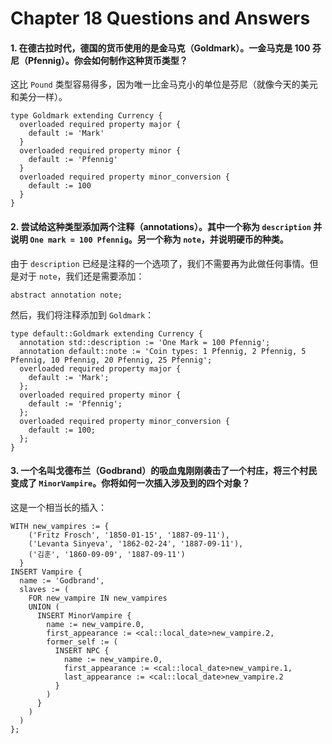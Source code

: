 # Chapter 18 Questions and Answers

#### 1. 在德古拉时代，德国的货币使用的是金马克（Goldmark）。一金马克是 100 芬尼（Pfennig）。你会如何制作这种货币类型？

这比 `Pound` 类型容易得多，因为唯一比金马克小的单位是芬尼（就像今天的美元和美分一样）。

```sdl
type Goldmark extending Currency {
  overloaded required property major {
    default := 'Mark'
  }
  overloaded required property minor {
    default := 'Pfennig'
  }
  overloaded required property minor_conversion {
    default := 100
  }
}
```

#### 2. 尝试给这种类型添加两个注释（annotations）。其中一个称为 `description` 并说明 `One mark = 100 Pfennig`。另一个称为 `note`，并说明硬币的种类。

由于 `description` 已经是注释的一个选项了，我们不需要再为此做任何事情。但是对于 `note`，我们还是需要添加：

`abstract annotation note;`

然后，我们将注释添加到 `Goldmark`：

```sdl
type default::Goldmark extending Currency {
  annotation std::description := 'One Mark = 100 Pfennig';
  annotation default::note := 'Coin types: 1 Pfennig, 2 Pfennig, 5 Pfennig, 10 Pfennig, 20 Pfennig, 25 Pfennig';
  overloaded required property major {
    default := 'Mark';
  };
  overloaded required property minor {
    default := 'Pfennig';
  };
  overloaded required property minor_conversion {
    default := 100;
  };
}
```

#### 3. 一个名叫戈德布兰（Godbrand）的吸血鬼刚刚袭击了一个村庄，将三个村民变成了 `MinorVampire`。你将如何一次插入涉及到的四个对象？

这是一个相当长的插入：

```edgeql
WITH new_vampires := {
    ('Fritz Frosch', '1850-01-15', '1887-09-11'),
    ('Levanta Sinyeva', '1862-02-24', '1887-09-11'),
    ('김훈', '1860-09-09', '1887-09-11')
  }
INSERT Vampire {
  name := 'Godbrand',
  slaves := (
    FOR new_vampire IN new_vampires
    UNION (
      INSERT MinorVampire {
        name := new_vampire.0,
        first_appearance := <cal::local_date>new_vampire.2,
        former_self := (
          INSERT NPC {
            name := new_vampire.0,
            first_appearance := <cal::local_date>new_vampire.1,
            last_appearance := <cal::local_date>new_vampire.2
          }
        )
      }
    )
  )
};
```
